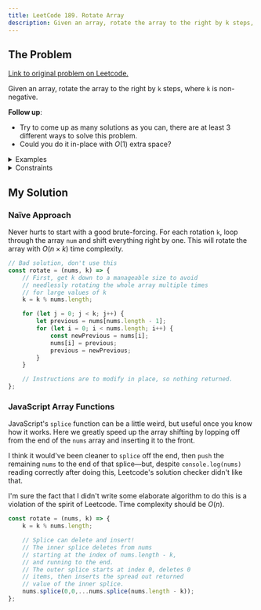 ```yaml
---
title: LeetCode 189. Rotate Array
description: Given an array, rotate the array to the right by k steps, where k is non-negative.
---
```


## The Problem

[Link to original problem on Leetcode.](https://leetcode.com/problems/rotate-array/)

Given an array, rotate the array to the right by `k` steps, where `k` is non-negative.

**Follow up**:

- Try to come up as many solutions as you can, there are at least 3 different ways to solve this problem.
- Could you do it in-place with $O(1)$ extra space?

<details>
<summary>Examples</summary>

Example 1:

```
Input: nums = [1,2,3,4,5,6,7], k = 3
Output: [5,6,7,1,2,3,4]

Explanation:
rotate 1 steps to the right: [7,1,2,3,4,5,6]
rotate 2 steps to the right: [6,7,1,2,3,4,5]
rotate 3 steps to the right: [5,6,7,1,2,3,4]
```

Example 2:

```
Input: nums = [-1,-100,3,99], k = 2
Output: [3,99,-1,-100]

Explanation:
rotate 1 steps to the right: [99,-1,-100,3]
rotate 2 steps to the right: [3,99,-1,-100]
```
</details>

<details>
<summary>Constraints</summary>

- 1 <= `nums.length` <= 2 * 10<sup>4</sup>
- -2<sup>31</sup> <= `nums[i]` <= 2<sup>31</sup> - 1
- 0 <= k <= 10<sup>5</sup>
</details>

## My Solution

### Naïve Approach

Never hurts to start with a good brute-forcing. For each rotation `k`, loop through the array `num` and shift everything right by one. This will rotate the array with $O(n \times k)$ time complexity.

```javascript
// Bad solution, don't use this
const rotate = (nums, k) => {
    // First, get k down to a manageable size to avoid
    // needlessly rotating the whole array multiple times
    // for large values of k
    k = k % nums.length;

    for (let j = 0; j < k; j++) {
        let previous = nums[nums.length - 1];
        for (let i = 0; i < nums.length; i++) {
            const newPrevious = nums[i];
            nums[i] = previous;
            previous = newPrevious;
        }
    }

    // Instructions are to modify in place, so nothing returned.
};
```

### JavaScript Array Functions

JavaScript's `splice` function can be a little weird, but useful once you know how it works. Here we greatly speed up the array shifting by lopping off from the end of the `nums` array and inserting it to the front.

I think it would've been cleaner to `splice` off the end, then `push` the remaining `nums` to the end of that splice—but, despite `console.log(nums)` reading correctly after doing this, Leetcode's solution checker didn't like that.

I'm sure the fact that I didn't write some elaborate algorithm to do this is a violation of the spirit of Leetcode. Time complexity should be $O(n)$.

```javascript
const rotate = (nums, k) => {
    k = k % nums.length;

    // Splice can delete and insert!
    // The inner splice deletes from nums
    // starting at the index of nums.length - k,
    // and running to the end.
    // The outer splice starts at index 0, deletes 0
    // items, then inserts the spread out returned
    // value of the inner splice.
    nums.splice(0,0,...nums.splice(nums.length - k));
};
```
